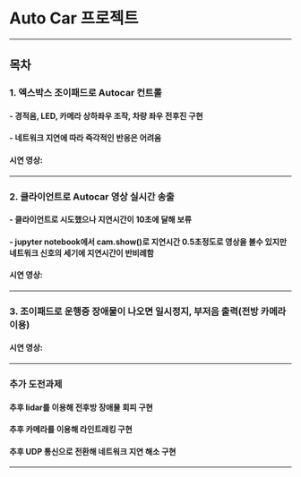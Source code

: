 # Auto Car 프로젝트
<hr/>

## 목차

### 1. 엑스박스 조이패드로 Autocar 컨트롤
#### - 경적음, LED, 카메라 상하좌우 조작, 차량 좌우 전후진 구현
#### - 네트워크 지연에 따라 즉각적인 반응은 어려움
#### 시연 영상: 
<hr/>

### 2. 클라이언트로 Autocar 영상 실시간 송출
#### - 클라이언트로 시도했으나 지연시간이 10초에 달해 보류
#### - jupyter notebook에서 cam.show()로 지연시간 0.5초정도로 영상을 볼수 있지만 네트워크 신호의 세기에 지연시간이 반비례함
#### 시연 영상: 
<hr/>

### 3. 조이패드로 운행중 장애물이 나오면 일시정지, 부저음 출력(전방 카메라 이용)
#### 시연 영상: 
<hr/>

### 추가 도전과제 
#### 추후 lidar를 이용해 전후방 장애물 회피 구현
#### 추후 카메라를 이용해 라인트래킹 구현
#### 추후 UDP 통신으로 전환해 네트워크 지연 해소 구현
<hr/>
